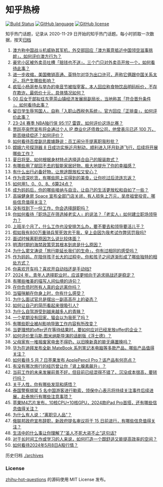 # 知乎热榜
[![Build Status](https://github.com/ToWeLong/zhihu-hot-questions/workflows/CI/badge.svg)](https://github.com/ToWeLong/zhihu-hot-questions/actions)
[![GitHub language](https://img.shields.io/badge/language-golang-orange.svg)](https://golang.org/)
[![GitHub license](https://img.shields.io/github/license/ToWeLong/zhihu-hot-questions)](https://github.com/ToWeLong/zhihu-hot-questions/blob/main/LICENSE)

知乎热门话题，记录从 2020-11-29 日开始的知乎热门话题。每小时抓取一次数据，按天[归档](./archives)

<!-- BEGIN -->

1. [澳方称中国战斗机威胁其军机，外交部回应「澳方蓄意抵近中国领空滋事挑衅」，如何评价澳方行为？](https://www.zhihu.com/question/655242590)
1. [豪宅小区被外卖员吐槽「赔钱也不送」，三个门只对外卖员开放一个，如何看待此事？](https://www.zhihu.com/question/655211306)
1. [进一步收缩，美国撤销高通、英特尔对华为出口许可，声称它俩跟中国关系太近，将产生哪些影响？](https://www.zhihu.com/question/655316981)
1. [疯狂小杨哥参与举办的电音节被指宰客，本人回应称食物饮品明码标价，不存在欺诈，最低价十元，具体情况如何？](https://www.zhihu.com/question/655264588)
1. [00 后女干部拟任东莞茶山镇经济发展局副局长，当地称其「符合晋升条件 」，如何看待此事？](https://www.zhihu.com/question/655233703)
1. [留日学生辱骂国人，自称「入职山西税务系统」，官方回应「正排查」，如何评价此事？](https://www.zhihu.com/question/655246324)
1. [23-24 赛季 NBA独行侠 95:117 雷霆，如何评价这场比赛？](https://www.zhihu.com/question/655315326)
1. [贾跃亭突然宣布将会通过个人 IP 商业化还债救公司，他曾表示已还 100 万，能否继续偿还？如何评价？](https://www.zhihu.com/question/655248398)
1. [如何看待百度副总裁璩静说：员工闹分手提离职我秒批？](https://www.zhihu.com/question/655220647)
1. [嫦娥六号探测器 8 日成功实施近月制动，顺利进入环月轨道飞行，后续将开展哪些工作？](https://www.zhihu.com/question/655321895)
1. [夏日将至，如何根据身材特点选择适合自己的服装款式？](https://www.zhihu.com/question/655280876)
1. [有哪些用了就回不去的智能家居好物，极大地提升了你的幸福感？](https://www.zhihu.com/question/655280868)
1. [有什么出行必备好物，让旅途既放松又安心？](https://www.zhihu.com/question/655280858)
1. [作为资深吃货，有哪些网上买得到的美食，让你吃过后流连忘返？](https://www.zhihu.com/question/655280871)
1. [如何用1、0、0、8、6算24点？](https://www.zhihu.com/question/653478668)
1. [成为妈妈后，你的哪些接纳与自洽，让自己的生活更放松和自如了一些？](https://www.zhihu.com/question/654611769)
1. [高端健身房 Space 宣布全部门店关闭，有人损失上万元，吴彦祖曾投资，哪些信息值得关注？](https://www.zhihu.com/question/655234954)
1. [没有找到下一份工作，你会选择辞职吗？](https://www.zhihu.com/question/654358314)
1. [你如何看待「职场正在筛选掉老实人」的说法？「老实人」如何建立职场领导力？](https://www.zhihu.com/question/653786953)
1. [上班半个月了，什么工作也没安排怎么办，要不要去和领导要活儿干？](https://www.zhihu.com/question/654060408)
1. [假如我有800万重骑兵誓死效忠于我，皇上会因为我考试作弊惩罚我吗?](https://www.zhihu.com/question/655248004)
1. [面试时候离职原因怎么说比较体面？](https://www.zhihu.com/question/654053077)
1. [明清时期的海禁政策究其根本到底是什么原因？](https://www.zhihu.com/question/655171252)
1. [为什么窦文涛说「旅行能延长我们的生命」，你有过相同的感受吗？](https://www.zhihu.com/question/655321589)
1. [作为妈妈，在陪伴孩子长大的过程中，你和孩子之间逐渐形成了哪些独特的相处方式？](https://www.zhihu.com/question/654612141)
1. [你喜欢开车吗？喜欢开自动挡还是手动挡?](https://www.zhihu.com/question/654678055)
1. [2024 年，青年人选择职业时，应该更倾向于追求挑战还是稳定？](https://www.zhihu.com/question/653723731)
1. [有哪些唯美的描写人间仙境的诗句？](https://www.zhihu.com/question/654851663)
1. [在你负债时所有人真的会远离你吗？](https://www.zhihu.com/question/655052364)
1. [当猫咪躺在你身上时，你有什么感受？](https://www.zhihu.com/question/652390517)
1. [为什么面试官总是摆出一副高高在上的姿态？](https://www.zhihu.com/question/654162281)
1. [如何让自己的简历看起来很吸引人?](https://www.zhihu.com/question/652576540)
1. [为什么自驾游受到越来越多人的青睐？](https://www.zhihu.com/question/655098742)
1. [一个星期没有回家，猫会以为我死了吗？](https://www.zhihu.com/question/643736560)
1. [有哪些职业被AI影响导致工作内容有所改变？](https://www.zhihu.com/question/653199447)
1. [当更理想的offer还在等待结果时，要如何应对已经发放offer的企业？](https://www.zhihu.com/question/652073827)
1. [如何评价里马斯.图米纳斯导演的话剧版《浮士德》？](https://www.zhihu.com/question/654060045)
1. [父母家有一堆报废家电舍不得扔，以旧换新真的能无痛置换吗？](https://www.zhihu.com/question/653253503)
1. [华为在迪拜发布全新 MateBook 系列笔记本电脑等多款产品，哪些产品值得关注？](https://www.zhihu.com/question/655313849)
1. [如何看待 5 月 7 日苹果发布 ApplePencil Pro？该产品有何亮点？](https://www.zhihu.com/question/655277332)
1. [有没有哪次旅行的经历曾让你「肾上腺素飙升」？](https://www.zhihu.com/question/652682528)
1. [当前工作的未来发展前景不好，但目前已经混得不错了，沉没成本很高，要转行吗？](https://www.zhihu.com/question/652074716)
1. [关于人性，你有哪些发现和感悟？](https://www.zhihu.com/question/473818502)
1. [泰国警察绑架 5 名中国游客进行勒索，领保中心表示将持续关注事件后续进展，赴泰旅行有哪些注意事项？](https://www.zhihu.com/question/655308838)
1. [苹果M4芯片发布，10核CPU+10核GPU，2024款iPad Pro首搭，还有哪些信息值得关注？](https://www.zhihu.com/question/655277608)
1. [为什么有人说：“离职见人品”？](https://www.zhihu.com/question/456337467)
1. [俄联邦政府宣布辞职，新政府提名审议将于 15 日前进行，有哪些信息值得关注？](https://www.zhihu.com/question/655310083)
1. [生活中的什么事让你理解了“圣人不死大盗不止”这句话?](https://www.zhihu.com/question/622710159)
1. [对于长时间工作或学习的人来说，如何打造一个既舒适又能提高效率的空间？](https://www.zhihu.com/question/655280880)
1. [如何看待2024年5月8日A股行情？](https://www.zhihu.com/question/655239587)

<!-- END -->

历史归档 [./archives](./archives)


### License
[zhihu-hot-questions](https://github.com/towelong/zhihu-hot-questions) 的源码使用 MIT License 发布。